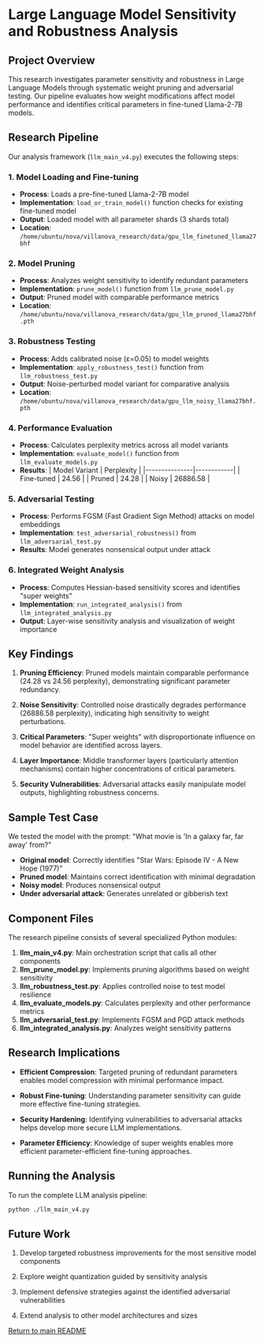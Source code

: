 # Large Language Model Sensitivity and Robustness Analysis

## Project Overview

This research investigates parameter sensitivity and robustness in Large Language Models through systematic weight pruning and adversarial testing. Our pipeline evaluates how weight modifications affect model performance and identifies critical parameters in fine-tuned Llama-2-7B models.

## Research Pipeline

Our analysis framework (`llm_main_v4.py`) executes the following steps:

### 1. Model Loading and Fine-tuning

- **Process**: Loads a pre-fine-tuned Llama-2-7B model
- **Implementation**: `load_or_train_model()` function checks for existing fine-tuned model
- **Output**: Loaded model with all parameter shards (3 shards total)
- **Location**: `/home/ubuntu/nova/villanova_research/data/gpu_llm_finetuned_llama27bhf`

### 2. Model Pruning

- **Process**: Analyzes weight sensitivity to identify redundant parameters
- **Implementation**: `prune_model()` function from `llm_prune_model.py`
- **Output**: Pruned model with comparable performance metrics
- **Location**: `/home/ubuntu/nova/villanova_research/data/gpu_llm_pruned_llama27bhf.pth`

### 3. Robustness Testing

- **Process**: Adds calibrated noise (ε=0.05) to model weights
- **Implementation**: `apply_robustness_test()` function from `llm_robustness_test.py`
- **Output**: Noise-perturbed model variant for comparative analysis
- **Location**: `/home/ubuntu/nova/villanova_research/data/gpu_llm_noisy_llama27bhf.pth`

### 4. Performance Evaluation

- **Process**: Calculates perplexity metrics across all model variants
- **Implementation**: `evaluate_model()` function from `llm_evaluate_models.py`
- **Results**:
  | Model Variant | Perplexity |
  |---------------|------------|
  | Fine-tuned    | 24.56      |
  | Pruned        | 24.28      |
  | Noisy         | 26886.58   |

### 5. Adversarial Testing

- **Process**: Performs FGSM (Fast Gradient Sign Method) attacks on model embeddings
- **Implementation**: `test_adversarial_robustness()` from `llm_adversarial_test.py`
- **Results**: Model generates nonsensical output under attack

### 6. Integrated Weight Analysis

- **Process**: Computes Hessian-based sensitivity scores and identifies "super weights"
- **Implementation**: `run_integrated_analysis()` from `llm_integrated_analysis.py`
- **Output**: Layer-wise sensitivity analysis and visualization of weight importance

## Key Findings

1. **Pruning Efficiency**: Pruned models maintain comparable performance (24.28 vs 24.56 perplexity), demonstrating significant parameter redundancy.

2. **Noise Sensitivity**: Controlled noise drastically degrades performance (26886.58 perplexity), indicating high sensitivity to weight perturbations.

3. **Critical Parameters**: "Super weights" with disproportionate influence on model behavior are identified across layers.

4. **Layer Importance**: Middle transformer layers (particularly attention mechanisms) contain higher concentrations of critical parameters.

5. **Security Vulnerabilities**: Adversarial attacks easily manipulate model outputs, highlighting robustness concerns.

## Sample Test Case

We tested the model with the prompt: "What movie is 'In a galaxy far, far away' from?"

- **Original model**: Correctly identifies "Star Wars: Episode IV - A New Hope (1977)"
- **Pruned model**: Maintains correct identification with minimal degradation
- **Noisy model**: Produces nonsensical output
- **Under adversarial attack**: Generates unrelated or gibberish text

## Component Files

The research pipeline consists of several specialized Python modules:

1. **llm_main_v4.py**: Main orchestration script that calls all other components
2. **llm_prune_model.py**: Implements pruning algorithms based on weight sensitivity
3. **llm_robustness_test.py**: Applies controlled noise to test model resilience
4. **llm_evaluate_models.py**: Calculates perplexity and other performance metrics
5. **llm_adversarial_test.py**: Implements FGSM and PGD attack methods
6. **llm_integrated_analysis.py**: Analyzes weight sensitivity patterns

## Research Implications

- **Efficient Compression**: Targeted pruning of redundant parameters enables model compression with minimal performance impact.

- **Robust Fine-tuning**: Understanding parameter sensitivity can guide more effective fine-tuning strategies.

- **Security Hardening**: Identifying vulnerabilities to adversarial attacks helps develop more secure LLM implementations.

- **Parameter Efficiency**: Knowledge of super weights enables more efficient parameter-efficient fine-tuning approaches.

## Running the Analysis

To run the complete LLM analysis pipeline:

```bash
python ./llm_main_v4.py
```

## Future Work

1. Develop targeted robustness improvements for the most sensitive model components

2. Explore weight quantization guided by sensitivity analysis

3. Implement defensive strategies against the identified adversarial vulnerabilities

4. Extend analysis to other model architectures and sizes

[Return to main README](README.md)